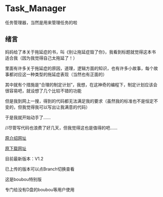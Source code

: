 # Task_Manager

任务管理器，当然是用来管理任务的啦

## 绪言

妈妈给了本关于拖延症的书，叫《别让拖延症毁了你》，我看到标题就觉得这本书适合我（因为我觉得自己太拖延了！）

里面有许多关于拖延症的原因，道理，逻辑方面的知识，也有许多小故事，每个故事都对应这一种类型的拖延症表现（当然也有正面的）

其中就有个措施是“合理的制定计划”，我想，在这神奇的编程下，制定计划应该会很容易吧，就设想了几个比较不错的功能

但是我到网上一搜，得到的代码都无法满足我的要求（虽然我的标准也不是恒定不变的，但我觉得我可以写出让我满意的代码）

于是我就开始动手了……

//尽管写代码也浪费了好几天，但我觉得这也是值得的吧……

[原介绍网址](https://www.cnblogs.com/send-off-a-friend/p/12444280.html)

[原下载网址](https://www.cnblogs.com/send-off-a-friend/p/12461040.html)

目前最新版本：V1.2

已上传的版本可以点Branch切换查看

这是boubou特别版

专门给没有D盘的boubou等用户使用
